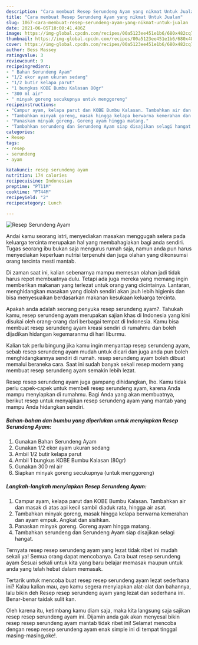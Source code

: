 ```yaml
---
description: "Cara membuat Resep Serundeng Ayam yang nikmat Untuk Jualan"
title: "Cara membuat Resep Serundeng Ayam yang nikmat Untuk Jualan"
slug: 1067-cara-membuat-resep-serundeng-ayam-yang-nikmat-untuk-jualan
date: 2021-06-05T10:00:41.486Z
image: https://img-global.cpcdn.com/recipes/00a5123ee451e1b6/680x482cq70/resep-serundeng-ayam-foto-resep-utama.jpg
thumbnail: https://img-global.cpcdn.com/recipes/00a5123ee451e1b6/680x482cq70/resep-serundeng-ayam-foto-resep-utama.jpg
cover: https://img-global.cpcdn.com/recipes/00a5123ee451e1b6/680x482cq70/resep-serundeng-ayam-foto-resep-utama.jpg
author: Bess Massey
ratingvalue: 3
reviewcount: 9
recipeingredient:
- " Bahan Serundeng Ayam"
- "1/2 ekor ayam ukuran sedang"
- "1/2 butir kelapa parut"
- "1 bungkus KOBE Bumbu Kalasan 80gr"
- "300 ml air"
- " minyak goreng secukupnya untuk menggoreng"
recipeinstructions:
- "Campur ayam, kelapa parut dan KOBE Bumbu Kalasan. Tambahkan air dan masak di atas api kecil sambil diaduk rata, hingga air asat."
- "Tambahkan minyak goreng, masak hingga kelapa berwarna kemerahan dan ayam empuk. Angkat dan sisihkan."
- "Panaskan minyak goreng. Goreng ayam hingga matang."
- "Tambahkan serundeng dan Serundeng Ayam siap disajikan selagi hangat."
categories:
- Resep
tags:
- resep
- serundeng
- ayam

katakunci: resep serundeng ayam 
nutrition: 174 calories
recipecuisine: Indonesian
preptime: "PT11M"
cooktime: "PT44M"
recipeyield: "2"
recipecategory: Lunch

---
```



![Resep Serundeng Ayam](https://img-global.cpcdn.com/recipes/00a5123ee451e1b6/680x482cq70/resep-serundeng-ayam-foto-resep-utama.jpg)

Andai kamu seorang istri, menyediakan masakan menggugah selera pada keluarga tercinta merupakan hal yang membahagiakan bagi anda sendiri. Tugas seorang ibu bukan saja mengurus rumah saja, namun anda pun harus menyediakan keperluan nutrisi terpenuhi dan juga olahan yang dikonsumsi orang tercinta mesti mantab.

Di zaman  saat ini, kalian sebenarnya mampu memesan olahan jadi tidak harus repot membuatnya dulu. Tetapi ada juga mereka yang memang ingin memberikan makanan yang terlezat untuk orang yang dicintainya. Lantaran, menghidangkan masakan yang diolah sendiri akan jauh lebih higienis dan bisa menyesuaikan berdasarkan makanan kesukaan keluarga tercinta. 



Apakah anda adalah seorang penyuka resep serundeng ayam?. Tahukah kamu, resep serundeng ayam merupakan sajian khas di Indonesia yang kini disukai oleh orang-orang dari berbagai tempat di Indonesia. Kamu bisa membuat resep serundeng ayam kreasi sendiri di rumahmu dan boleh dijadikan hidangan kegemaranmu di hari liburmu.

Kalian tak perlu bingung jika kamu ingin menyantap resep serundeng ayam, sebab resep serundeng ayam mudah untuk dicari dan juga anda pun boleh menghidangkannya sendiri di rumah. resep serundeng ayam boleh dibuat memalui beraneka cara. Saat ini sudah banyak sekali resep modern yang membuat resep serundeng ayam semakin lebih lezat.

Resep resep serundeng ayam juga gampang dihidangkan, lho. Kamu tidak perlu capek-capek untuk membeli resep serundeng ayam, karena Anda mampu menyiapkan di rumahmu. Bagi Anda yang akan membuatnya, berikut resep untuk menyajikan resep serundeng ayam yang mantab yang mampu Anda hidangkan sendiri.

<!--inarticleads1-->

##### Bahan-bahan dan bumbu yang diperlukan untuk menyiapkan Resep Serundeng Ayam:

1. Gunakan  Bahan Serundeng Ayam
1. Gunakan 1/2 ekor ayam ukuran sedang
1. Ambil 1/2 butir kelapa parut
1. Ambil 1 bungkus KOBE Bumbu Kalasan (80gr)
1. Gunakan 300 ml air
1. Siapkan  minyak goreng secukupnya (untuk menggoreng)




<!--inarticleads2-->

##### Langkah-langkah menyiapkan Resep Serundeng Ayam:

1. Campur ayam, kelapa parut dan KOBE Bumbu Kalasan. Tambahkan air dan masak di atas api kecil sambil diaduk rata, hingga air asat.
1. Tambahkan minyak goreng, masak hingga kelapa berwarna kemerahan dan ayam empuk. Angkat dan sisihkan.
1. Panaskan minyak goreng. Goreng ayam hingga matang.
1. Tambahkan serundeng dan Serundeng Ayam siap disajikan selagi hangat.




Ternyata resep resep serundeng ayam yang lezat tidak ribet ini mudah sekali ya! Semua orang dapat mencobanya. Cara buat resep serundeng ayam Sesuai sekali untuk kita yang baru belajar memasak maupun untuk anda yang telah hebat dalam memasak.

Tertarik untuk mencoba buat resep resep serundeng ayam lezat sederhana ini? Kalau kalian mau, ayo kamu segera menyiapkan alat-alat dan bahannya, lalu bikin deh Resep resep serundeng ayam yang lezat dan sederhana ini. Benar-benar taidak sulit kan. 

Oleh karena itu, ketimbang kamu diam saja, maka kita langsung saja sajikan resep resep serundeng ayam ini. Dijamin anda gak akan menyesal bikin resep resep serundeng ayam mantab tidak ribet ini! Selamat mencoba dengan resep resep serundeng ayam enak simple ini di tempat tinggal masing-masing,oke!.

